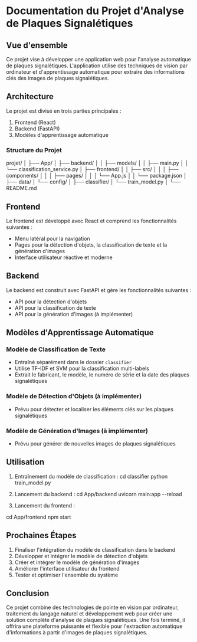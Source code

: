 # Documentation du Projet d'Analyse de Plaques Signalétiques

## Vue d'ensemble

Ce projet vise à développer une application web pour l'analyse automatique de plaques signalétiques. L'application utilise des techniques de vision par ordinateur et d'apprentissage automatique pour extraire des informations clés des images de plaques signalétiques.

## Architecture

Le projet est divisé en trois parties principales :

1. Frontend (React)
2. Backend (FastAPI)
3. Modèles d'apprentissage automatique

### Structure du Projet
projet/
│
├── App/
│   ├── backend/
│   │   ├── models/
│   │   ├── main.py
│   │   └── classification_service.py
│   ├── frontend/
│   │   ├── src/
│   │   │   ├── components/
│   │   │   ├── pages/
│   │   │   └── App.js
│   │   └── package.json
│   ├── data/
│   └── config/
│
├── classifier/
│   └── train_model.py
│
└── README.md

## Frontend

Le frontend est développé avec React et comprend les fonctionnalités suivantes :

- Menu latéral pour la navigation
- Pages pour la détection d'objets, la classification de texte et la génération d'images
- Interface utilisateur réactive et moderne

## Backend

Le backend est construit avec FastAPI et gère les fonctionnalités suivantes :

- API pour la détection d'objets
- API pour la classification de texte
- API pour la génération d'images (à implémenter)

## Modèles d'Apprentissage Automatique

### Modèle de Classification de Texte

- Entraîné séparément dans le dossier `classifier`
- Utilise TF-IDF et SVM pour la classification multi-labels
- Extrait le fabricant, le modèle, le numéro de série et la date des plaques signalétiques

### Modèle de Détection d'Objets (à implémenter)

- Prévu pour détecter et localiser les éléments clés sur les plaques signalétiques

### Modèle de Génération d'Images (à implémenter)

- Prévu pour générer de nouvelles images de plaques signalétiques

## Utilisation

1. Entraînement du modèle de classification :
cd classifier
python train_model.py

2. Lancement du backend :
cd App/backend
uvicorn main:app --reload

3. Lancement du frontend :

cd App/frontend
npm start

## Prochaines Étapes

1. Finaliser l'intégration du modèle de classification dans le backend
2. Développer et intégrer le modèle de détection d'objets
3. Créer et intégrer le modèle de génération d'images
4. Améliorer l'interface utilisateur du frontend
5. Tester et optimiser l'ensemble du système

## Conclusion

Ce projet combine des technologies de pointe en vision par ordinateur, traitement du langage naturel et développement web pour créer une solution complète d'analyse de plaques signalétiques. Une fois terminé, il offrira une plateforme puissante et flexible pour l'extraction automatique d'informations à partir d'images de plaques signalétiques.